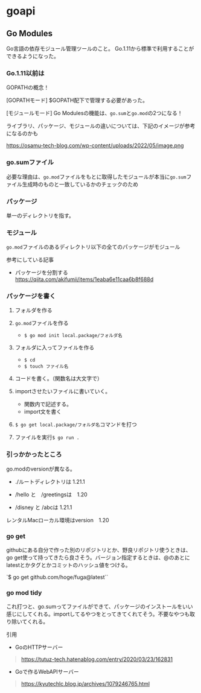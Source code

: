 # goapi

## Go Modules

Go言語の依存モジュール管理ツールのこと。
Go.1.11から標準で利用することができるようになった。

### Go.1.11以前は
GOPATHの概念！

[GOPATHモード]
$GOPATH配下で管理する必要があった。

[モジュールモード]
Go Modulesの機能は、`go.sum`と`go.mod`の2つになる！

ライブラリ、パッケージ、モジュールの違いについては、下記のイメージが参考になるのかも

https://osamu-tech-blog.com/wp-content/uploads/2022/05/image.png

### go.sumファイル
必要な理由は、`go.mod`ファイルをもとに取得したモジュールが本当に`go.sum`ファイル生成時のものと一致しているかのチェックのため

### パッケージ
単一のディレクトリを指す。

### モジュール
`go.mod`ファイルのあるディレクトリ以下の全てのパッケージがモジュール



参考にしている記事
- パッケージを分割する
https://qiita.com/akifumii/items/1eaba6e11caa6b8f688d


### パッケージを書く

1. フォルダを作る

2. `go.mod`ファイルを作る
   - `$ go mod init local.package/フォルダ名`

3. フォルダに入ってファイルを作る
   - `$ cd `
   - `$ touch ファイル名`

4. コードを書く。（関数名は大文字で）

5. importさせたいファイルに書いていく。
   -  関数内で記述する。
   -  import文を書く
   
6. `$ go get local.package/フォルダ名`コマンドを打つ

7. ファイルを実行`$ go run .`


### 引っかかったところ

go.modのversionが異なる。

- ./ルートディレクトリは 1.21.1

- /hello と　/greetingsは　1.20

- /disney と /abcは 1.21.1

レンタルMacローカル環境はversion　1.20

### go get
githubにある自分で作った別のリポジトリとか、野良リポジトリ使うときは、go get使って持ってきたら良さそう。バージョン指定するときは、@のあとにlatestとかタグとかコミットのハッシュ値をつける。

`$ go get github.com/hoge/fuga@latest``

### go mod tidy
これ打つと、go.sumってファイルができて、パッケージのインストールをいい感じにしてくれる。importしてるやつをとってきてくれてそう。不要なやつも取り除いてくれる。

引用

- GoのHTTPサーバー
> https://tutuz-tech.hatenablog.com/entry/2020/03/23/162831

- Goで作るWebAPIサーバー
> https://kyutechlc.blog.jp/archives/1079246765.html